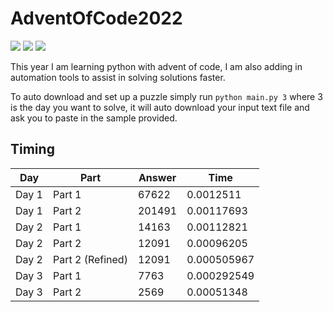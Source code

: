 # AdventOfCode2022

![](https://img.shields.io/badge/day%20📅-3-blue)
![](https://img.shields.io/badge/stars%20⭐-4-yellow)
![](https://img.shields.io/badge/days%20completed-2-red)

This year I am learning python with advent of code, I am also adding in automation tools to assist in solving solutions 
faster.

To auto download and set up a puzzle simply run `python main.py 3` where 3 is the day you want to solve, it will auto 
download your input text file and ask you to paste in the sample provided.

## Timing
| Day   | Part             |   Answer |        Time |
|-------|------------------|----------|-------------|
| Day 1 | Part 1           |    67622 | 0.0012511   |
| Day 1 | Part 2           |   201491 | 0.00117693  |
| Day 2 | Part 1           |    14163 | 0.00112821  |
| Day 2 | Part 2           |    12091 | 0.00096205  |
| Day 2 | Part 2 (Refined) |    12091 | 0.000505967 |
| Day 3 | Part 1           |     7763 | 0.000292549 |
| Day 3 | Part 2           |     2569 | 0.00051348  |